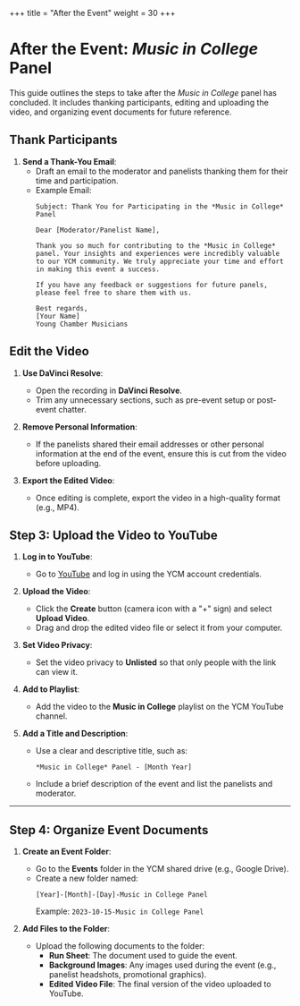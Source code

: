 +++ 
title = "After the Event" 
weight = 30
+++

# After the Event: *Music in College* Panel

This guide outlines the steps to take after the *Music in College* panel has concluded. It includes thanking participants, editing and uploading the video, and organizing event documents for future reference.


## Thank Participants

1. **Send a Thank-You Email**:
   - Draft an email to the moderator and panelists thanking them for their time and participation.
   - Example Email:
     ```
     Subject: Thank You for Participating in the *Music in College* Panel

     Dear [Moderator/Panelist Name],

     Thank you so much for contributing to the *Music in College* panel. Your insights and experiences were incredibly valuable to our YCM community. We truly appreciate your time and effort in making this event a success.

     If you have any feedback or suggestions for future panels, please feel free to share them with us.

     Best regards,
     [Your Name]
     Young Chamber Musicians
     ```


## Edit the Video

1. **Use DaVinci Resolve**:
   - Open the recording in **DaVinci Resolve**.
   - Trim any unnecessary sections, such as pre-event setup or post-event chatter.

2. **Remove Personal Information**:
   - If the panelists shared their email addresses or other personal information at the end of the event, ensure this is cut from the video before uploading.

3. **Export the Edited Video**:
   - Once editing is complete, export the video in a high-quality format (e.g., MP4).


## Step 3: Upload the Video to YouTube

1. **Log in to YouTube**:
   - Go to [YouTube](https://www.youtube.com) and log in using the YCM account credentials.

2. **Upload the Video**:
   - Click the **Create** button (camera icon with a "+" sign) and select **Upload Video**.
   - Drag and drop the edited video file or select it from your computer.

3. **Set Video Privacy**:
   - Set the video privacy to **Unlisted** so that only people with the link can view it.

4. **Add to Playlist**:
   - Add the video to the **Music in College** playlist on the YCM YouTube channel.

5. **Add a Title and Description**:
   - Use a clear and descriptive title, such as:
     ```
     *Music in College* Panel - [Month Year]
     ```
   - Include a brief description of the event and list the panelists and moderator.

---

## Step 4: Organize Event Documents

1. **Create an Event Folder**:
   - Go to the **Events** folder in the YCM shared drive (e.g., Google Drive).
   - Create a new folder named:
     ```
     [Year]-[Month]-[Day]-Music in College Panel
     ```
     Example: `2023-10-15-Music in College Panel`

2. **Add Files to the Folder**:
   - Upload the following documents to the folder:
     - **Run Sheet**: The document used to guide the event.
     - **Background Images**: Any images used during the event (e.g., panelist headshots, promotional graphics).
     - **Edited Video File**: The final version of the video uploaded to YouTube.


